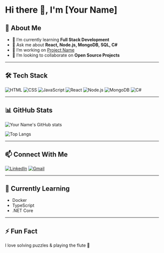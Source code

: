 # Hi there 👋, I'm [Your Name]

## 🚀 About Me
- 🌱 I’m currently learning **Full Stack Development**
- 💬 Ask me about **React, Node.js, MongoDB, SQL, C#**
- 🔭 I’m working on [Project Name](link)
- 👯 I’m looking to collaborate on **Open Source Projects**

---

## 🛠️ Tech Stack
![HTML](https://img.shields.io/badge/-HTML-E34F26?logo=html5&logoColor=white)
![CSS](https://img.shields.io/badge/-CSS-1572B6?logo=css3)
![JavaScript](https://img.shields.io/badge/-JavaScript-F7DF1E?logo=javascript&logoColor=black)
![React](https://img.shields.io/badge/-React-61DAFB?logo=react)
![Node.js](https://img.shields.io/badge/-Node.js-339933?logo=node.js)
![MongoDB](https://img.shields.io/badge/-MongoDB-47A248?logo=mongodb)
![C#](https://img.shields.io/badge/-C%23-239120?logo=c-sharp)

---

## 📊 GitHub Stats
![Your Name's GitHub stats](https://github-readme-stats.vercel.app/api?username=yourusername&show_icons=true&theme=github_dark)

![Top Langs](https://github-readme-stats.vercel.app/api/top-langs/?username=yourusername&layout=compact&theme=github_dark)

---

## 📫 Connect With Me
[![LinkedIn](https://img.shields.io/badge/-LinkedIn-blue?logo=linkedin)](https://linkedin.com/in/yourprofile)
[![Gmail](https://img.shields.io/badge/-Gmail-D14836?logo=gmail&logoColor=white)](mailto:yourmail@gmail.com)

---

## 🧠 Currently Learning
- Docker
- TypeScript
- .NET Core

---

## ⚡ Fun Fact
I love solving puzzles & playing the flute 🎵
